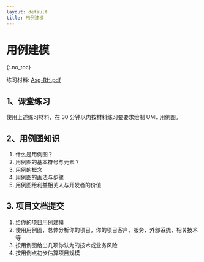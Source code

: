 ```yaml
---
layout: default
title: 用例建模
---
```


# 用例建模
{:.no_toc}

练习材料: [Asg-RH.pdf](material/Asg_RH.pdf)

## 1、课堂练习

使用上述练习材料，在 30 分钟以内按材料练习要要求绘制 UML 用例图。

## 2、用例图知识

1. 什么是用例图？
2. 用例图的基本符号与元素？
3. 用例的概念
4. 用例图的画法与步骤
5. 用例图给利益相关人与开发者的价值

## 3. 项目文档提交

1. 给你的项目用例建模
2. 使用用例图，总体分析你的项目，你的项目客户、服务、外部系统、相关技术等
2. 按用例图给出几项你认为的技术或业务风险
3. 按用例点初步估算项目规模

